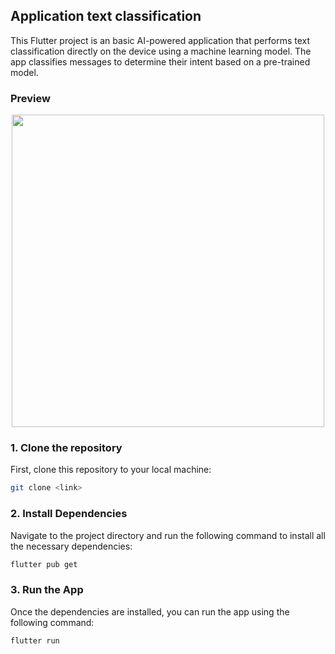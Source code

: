 ## Application text classification

This Flutter project is an basic AI-powered application that performs text classification directly on the device using a machine learning model. The app classifies messages to determine their intent based on a pre-trained model.

### Preview

<div style="text-align: center;">
    <img src="demo.gif" height="500"/>
</div>

### 1. Clone the repository

First, clone this repository to your local machine:

```bash
git clone <link>
```

### 2. Install Dependencies

Navigate to the project directory and run the following command to install all the necessary dependencies:

```bash
flutter pub get
```

### 3. Run the App

Once the dependencies are installed, you can run the app using the following command:

```bash
flutter run
```
